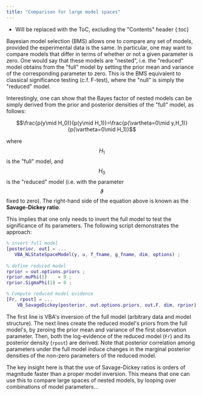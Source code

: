 ```yaml
---
title: "Comparison for large model spaces"
---
```

* Will be replaced with the ToC, excluding the "Contents" header
{:toc}

Bayesian model selection (BMS) allows one to compare any set of models, provided the experimental data is the same. In particular, one may want to compare models that differ in terms of whether or not a given parameter is zero. One would say that these models are "nested", i.e. the "reduced" model obtains from the "full" model by setting the prior mean and variance of the corresponding parameter to zero. This is the BMS equivalent to classical significance testing (c.f. F-test), where the "null" is simply the "reduced" model.

Interestingly, one can show that the Bayes factor of nested models can be simply derived from the prior and posterior densities of the "full" model, as follows:

$$\frac{p(y\mid H_0)}{p(y\mid H_1)}=\frac{p(\vartheta=0\mid y,H_1)}{p(\vartheta=0\mid H_1)}$$

where $$H_1$$ is the "full" model, and $$H_0$$ is the "reduced" model (i.e. with the parameter $$\vartheta$$ fixed to zero). The right-hand side of the equation above is known as the **Savage-Dickey ratio**.

This implies that one only needs to invert the full model to test the significance of its parameters. The following script demonstrates the approach:

```matlab
% invert full model
[posterior, out] = ...
   VBA_NLStateSpaceModel(y, u, f_fname, g_fname, dim, options) ;
   
% define reduced model
rprior = out.options.priors ;
rprior.muPhi(1)    = 0 ;
rprior.SigmaPhi(1) = 0 ;

% Compute reduced model evidence
[Fr, rpost] = ...
    VB_SavageDickey(posterior, out.options.priors, out.F, dim, rprior) ;
```

The first line is VBA's inversion of the full model (arbitrary data and model structure). The next lines create the reduced model's priors from the full model's, by zeroing the prior mean and variance of the first observation parameter. Then, both the log-evidence of the reduced model (`Fr`) and its posterior density (`rpost`) are derived. Note that posterior correlation among parameters under the full model induce changes in the marginal posterior densities of the non-zero parameters of the reduced model.

The key insight here is that the use of Savage-Dickey ratios is orders of magnitude faster than a proper model inversion. This means that one can use this to compare large spaces of nested models, by looping over combinations of model parameters...
